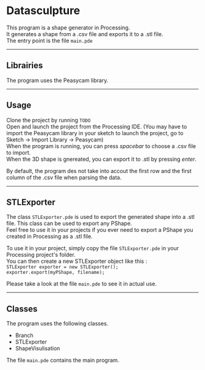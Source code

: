 # Datasculpture 

This program is a shape generator in Processing.  
It generates a shape from a .csv file and exports it to a .stl file.  
The entry point is the file ```main.pde```  

---

## Librairies 

The program uses the Peasycam library. 

---

## Usage

Clone the project by running `TODO`  
Open and launch the project from the Processing IDE. (You may have to import the Peasycam library in your sketch to launch the project, go to Sketch -> Import Library -> Peasycam)  
When the program is running, you can press *spacebar* to choose a .csv file to import.  
When the 3D shape is gnereated, you can export it to .stl by pressing *enter*.  

By default, the program des not take into accout the first row and the first column of the .csv file when parsing the data.

---

## STLExporter 

The class ```STLExporter.pde``` is used to export the generated shape into a .stl file. This class can be used to export any PShape.  
Feel free to use it in your projects if you ever need to export a PShape you created in Processing as a .stl file. 


To use it in your project, simply copy the file ```STLExporter.pde``` in your Processing project's folder.  
You can then create a new STLExporter object like this :  
`STLExporter exporter = new STLExporter();`  
`exporter.export(myPShape, filename);`  


Please take a look at the file  ```main.pde``` to see it in actual use.


---

## Classes  

The program uses the following classes.

* Branch 
* STLExporter 
* ShapeVisulisation

The file ```main.pde``` contains the main program.
